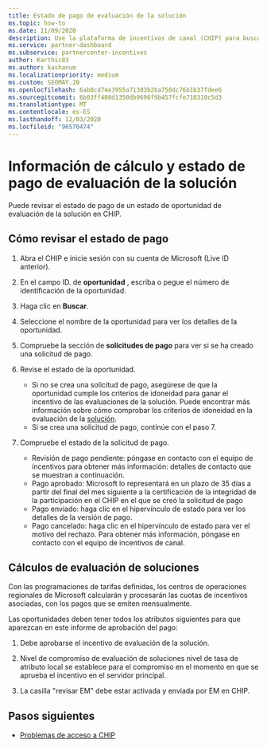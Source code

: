 ```yaml
---
title: Estado de pago de evaluación de la solución
ms.topic: how-to
ms.date: 11/09/2020
description: Use la plataforma de incentivos de canal (CHIP) para buscar información sobre las oportunidades de evaluación de soluciones, sus cálculos y su estado de pago.
ms.service: partner-dashboard
ms.subservice: partnercenter-incentives
author: Karthic83
ms.author: kashanum
ms.localizationpriority: medium
ms.custom: SEOMAY.20
ms.openlocfilehash: 6ab0cd74e3955a71383b2ba758dc76b1b37fdee6
ms.sourcegitcommit: 6b03ff400d1350db9696f9b457fcfe710310c5d3
ms.translationtype: MT
ms.contentlocale: es-ES
ms.lasthandoff: 12/03/2020
ms.locfileid: "96570474"
---
```

# <a name="solution-assessment-payment-status-and-calculation-info"></a>Información de cálculo y estado de pago de evaluación de la solución

Puede revisar el estado de pago de un estado de oportunidad de evaluación de la solución en CHIP.

## <a name="how-to-review-your-payment-status"></a>Cómo revisar el estado de pago

1. Abra el CHIP e inicie sesión con su cuenta de Microsoft (Live ID anterior).
2. En el campo ID. de **oportunidad** , escriba o pegue el número de identificación de la oportunidad.
3. Haga clic en **Buscar**.
4. Seleccione el nombre de la oportunidad para ver los detalles de la oportunidad.
5. Compruebe la sección de **solicitudes de pago** para ver si se ha creado una solicitud de pago.
6. Revise el estado de la oportunidad.

    - Si no se crea una solicitud de pago, asegúrese de que la oportunidad cumple los criterios de idoneidad para ganar el incentivo de las evaluaciones de la solución. Puede encontrar más información sobre cómo comprobar los criterios de idoneidad en la evaluación de la [solución](chip-solution-assessment.md).
    - Si se crea una solicitud de pago, continúe con el paso 7.
7. Compruebe el estado de la solicitud de pago.

    - Revisión de pago pendiente: póngase en contacto con el equipo de incentivos para obtener más información: detalles de contacto que se muestran a continuación.
    - Pago aprobado: Microsoft lo representará en un plazo de 35 días a partir del final del mes siguiente a la certificación de la integridad de la participación en el CHIP en el que se creó la solicitud de pago
    -  Pago enviado: haga clic en el hipervínculo de estado para ver los detalles de la versión de pago.
    - Pago cancelado: haga clic en el hipervínculo de estado para ver el motivo del rechazo. Para obtener más información, póngase en contacto con el equipo de incentivos de canal.

## <a name="calculations-for-solutions-assessment"></a>Cálculos de evaluación de soluciones

Con las programaciones de tarifas definidas, los centros de operaciones regionales de Microsoft calcularán y procesarán las cuotas de incentivos asociadas, con los pagos que se emiten mensualmente.

Las oportunidades deben tener todos los atributos siguientes para que aparezcan en este informe de aprobación del pago:

1. Debe aprobarse el incentivo de evaluación de la solución.

1. Nivel de compromiso de evaluación de soluciones nivel de tasa de atributo local se establece para el compromiso en el momento en que se aprueba el incentivo en el servidor principal.
 
1. La casilla "revisar EM" debe estar activada y enviada por EM en CHIP.

## <a name="next-steps"></a>Pasos siguientes

- [Problemas de acceso a CHIP](chip-access-trouble.md) 
